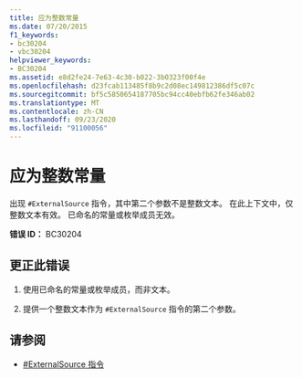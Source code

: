 ```yaml
---
title: 应为整数常量
ms.date: 07/20/2015
f1_keywords:
- bc30204
- vbc30204
helpviewer_keywords:
- BC30204
ms.assetid: e8d2fe24-7e63-4c30-b022-3b0323f00f4e
ms.openlocfilehash: d23fcab113485f8b9c2d08ec149812386df5c07c
ms.sourcegitcommit: bf5c5850654187705bc94cc40ebfb62fe346ab02
ms.translationtype: MT
ms.contentlocale: zh-CN
ms.lasthandoff: 09/23/2020
ms.locfileid: "91100056"
---
```

# <a name="integer-constant-expected"></a>应为整数常量

出现 `#ExternalSource` 指令，其中第二个参数不是整数文本。 在此上下文中，仅整数文本有效。 已命名的常量或枚举成员无效。  
  
 **错误 ID：** BC30204  
  
## <a name="to-correct-this-error"></a>更正此错误  
  
1. 使用已命名的常量或枚举成员，而非文本。  
  
2. 提供一个整数文本作为 `#ExternalSource` 指令的第二个参数。  
  
## <a name="see-also"></a>请参阅

- [#ExternalSource 指令](../language-reference/directives/externalsource-directive.md)
